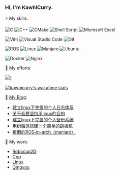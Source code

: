 <!--
**kawhicurry/kawhicurry** is a ✨ _special_ ✨ repository because its `README.md` (this file) appears on your GitHub profile.

Here are some ideas to get you started:

- 🔭 I’m currently working on ...
- 🌱 I’m currently learning ...
- 👯 I’m looking to collaborate on ...
- 🤔 I’m looking for help with ...
- 💬 Ask me about ...
- 📫 How to reach me: ...
- 😄 Pronouns: ...
- ⚡ Fun fact: ...

-->

### Hi, I'm KawhiCurry.

⚡ My skills:

![C](https://img.shields.io/badge/c-%2300599C.svg?style=for-the-badge&logo=c&logoColor=white)
![C++](https://img.shields.io/badge/c++-%2300599C.svg?style=for-the-badge&logo=c%2B%2B&logoColor=white)
![CMake](https://img.shields.io/badge/CMake-%23008FBA.svg?style=for-the-badge&logo=cmake&logoColor=white)
![Shell Script](https://img.shields.io/badge/shell_script-%23121011.svg?style=for-the-badge&logo=gnu-bash&logoColor=white)
![Microsoft Excel](https://img.shields.io/badge/Microsoft_Excel-217346?style=for-the-badge&logo=microsoft-excel&logoColor=white)

![Vim](https://img.shields.io/badge/VIM-%2311AB00.svg?style=for-the-badge&logo=vim&logoColor=white)
![Visual Studio Code](https://img.shields.io/badge/Visual%20Studio%20Code-0078d7.svg?style=for-the-badge&logo=visual-studio-code&logoColor=white)
![Git](https://img.shields.io/badge/git-%23F05033.svg?style=for-the-badge&logo=git&logoColor=white)

![ROS](https://img.shields.io/badge/ros-%230A0FF9.svg?style=for-the-badge&logo=ros&logoColor=white)
![Linux](https://img.shields.io/badge/Linux-FCC624?style=for-the-badge&logo=linux&logoColor=black)
![Manjaro](https://img.shields.io/badge/Manjaro-35BF5C?style=for-the-badge&logo=Manjaro&logoColor=white)
![Ubuntu](https://img.shields.io/badge/Ubuntu-E95420?style=for-the-badge&logo=ubuntu&logoColor=white)

![Docker](https://img.shields.io/badge/docker-%230db7ed.svg?style=for-the-badge&logo=docker&logoColor=white)
![Nginx](https://img.shields.io/badge/nginx-%23009639.svg?style=for-the-badge&logo=nginx&logoColor=white)

🌱 My efforts:

[![](https://github-readme-stats.vercel.app/api?username=kawhicurry&theme=algolia)](https://github-readme-stats.vercel.app/api?username=kawhicurry&theme=algolia))

[![kawhicurry's wakatime stats](https://github-readme-stats.vercel.app/api/wakatime?username=kawhicurry&theme=algolia&hide=Other)](https://github-readme-stats.vercel.app/api/wakatime?username=kawhicurry&theme=algolia&hide=Other)

💬 [My Blog](https://kawhicurry.github.io):

<!-- BLOG-POST-LIST:START -->
- [建立linux下完善的个人日志体系](https://kawhicurry.github.io/Operation/be400b19/)
- [关于我要坚持用linux的目的](https://kawhicurry.github.io/Daily/f4873e72/)
- [建立linux下完善的个人备份系统](https://kawhicurry.github.io/Operation/63fa7eb5/)
- [用树莓派搭建一个简单的跳板机](https://kawhicurry.github.io/Back-end/ace6f1b7/)
- [折磨的ROS-in-arch（manjaro）](https://kawhicurry.github.io/Auto/b84eee2e/)
<!-- BLOG-POST-LIST:END -->

🔭 My work:

- [Robocup2D](https://rcsoccersim.github.io/)
- [Cpp](https://en.cppreference.com/)
- [Linux](https://linux.vbird.org/)
- [Qingyou](https://qingyou.ren/)
